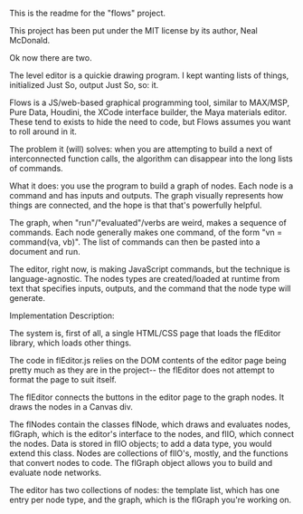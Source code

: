 This is the readme for the "flows" project. 

This project has been put under the MIT license by its author, Neal McDonald.

Ok now there are two. 

The level editor is a quickie drawing program. I kept wanting lists of things, 
initialized Just So, output Just So, so: it.

Flows is a JS/web-based graphical programming tool, similar to MAX/MSP,
Pure Data, Houdini, the XCode interface builder, the Maya materials editor.
These tend to exists to hide the need to code, but Flows assumes you want to 
roll around in it. 

The problem it (will) solves: when you are attempting to build a next of 
interconnected function calls, the algorithm can disappear into the long lists
of commands.

What it does: you use the program to build a graph of nodes. Each node 
is a command and has inputs and outputs. The graph visually represents how
things are connected, and the hope is that that's powerfully helpful. 

The graph, when "run"/"evaluated"/verbs are weird, makes a sequence of commands. 
Each node generally makes one command, of the form "vn = command(va, vb)".
The list of commands can then be pasted into a document and run.

The editor, right now, is making JavaScript commands, but the technique is language-agnostic. 
The nodes types are created/loaded at runtime from text that specifies inputs, outputs,
and the command that the node type will generate. 



Implementation Description: 

The system is, first of all, a single HTML/CSS page that loads the flEditor
library, which loads other things. 

The code in flEditor.js relies on the DOM contents of the editor page being 
pretty much as they are in the project-- the flEditor does not attempt to 
format the page to suit itself. 

The flEditor connects the buttons in the editor page to the graph nodes. 
It draws the nodes in a Canvas div. 

The flNodes contain the classes flNode, which draws and evaluates nodes, flGraph, which
is the editor's interface to the nodes, and flIO, which connect the nodes.
Data is stored in flIO objects; to add a data type, you would extend this class. 
Nodes are collections of flIO's, mostly, and the functions that convert nodes to code. 
The flGraph object allows you to build and evaluate node networks.

The editor has two collections of nodes: the template list, which has one entry per node type,
and the graph, which is the flGraph you're working on. 






